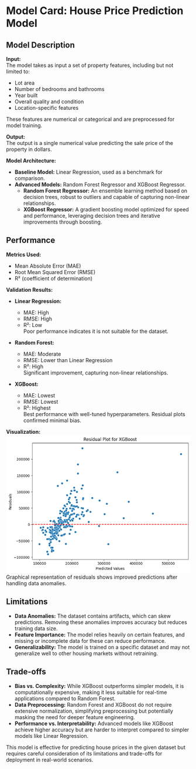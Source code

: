 # Model Card: House Price Prediction Model

## Model Description

**Input:**  
The model takes as input a set of property features, including but not limited to:
- Lot area
- Number of bedrooms and bathrooms
- Year built
- Overall quality and condition
- Location-specific features

These features are numerical or categorical and are preprocessed for model training.

**Output:**  
The output is a single numerical value predicting the sale price of the property in dollars.

**Model Architecture:**  
- **Baseline Model:** Linear Regression, used as a benchmark for comparison.  
- **Advanced Models:** Random Forest Regressor and XGBoost Regressor.  
  - **Random Forest Regressor:** An ensemble learning method based on decision trees, robust to outliers and capable of capturing non-linear relationships.  
  - **XGBoost Regressor:** A gradient boosting model optimized for speed and performance, leveraging decision trees and iterative improvements through boosting.

## Performance

**Metrics Used:**
- Mean Absolute Error (MAE)
- Root Mean Squared Error (RMSE)
- R² (coefficient of determination)

**Validation Results:**
- **Linear Regression:**  
  - MAE: High  
  - RMSE: High  
  - R²: Low  
  Poor performance indicates it is not suitable for the dataset.
  
- **Random Forest:**  
  - MAE: Moderate  
  - RMSE: Lower than Linear Regression  
  - R²: High  
  Significant improvement, capturing non-linear relationships.

- **XGBoost:**  
  - MAE: Lowest  
  - RMSE: Lowest  
  - R²: Highest  
  Best performance with well-tuned hyperparameters. Residual plots confirmed minimal bias.

**Visualization:**  
![Screenshot](residual_no_anomalies.png)  
Graphical representation of residuals shows improved predictions after handling data anomalies.

## Limitations

- **Data Anomalies:** The dataset contains artifacts, which can skew predictions. Removing these anomalies improves accuracy but reduces training data size.
- **Feature Importance:** The model relies heavily on certain features, and missing or incomplete data for these can reduce performance.
- **Generalizability:** The model is trained on a specific dataset and may not generalize well to other housing markets without retraining.

## Trade-offs

- **Bias vs. Complexity:** While XGBoost outperforms simpler models, it is computationally expensive, making it less suitable for real-time applications compared to Random Forest.
- **Data Preprocessing:** Random Forest and XGBoost do not require extensive normalization, simplifying preprocessing but potentially masking the need for deeper feature engineering.
- **Performance vs. Interpretability:** Advanced models like XGBoost achieve higher accuracy but are harder to interpret compared to simpler models like Linear Regression.

This model is effective for predicting house prices in the given dataset but requires careful consideration of its limitations and trade-offs for deployment in real-world scenarios.
